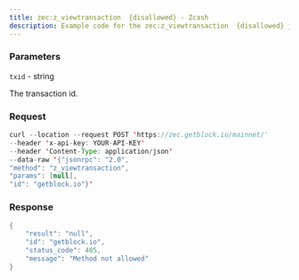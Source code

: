 ```yaml
---
title: zec:z_viewtransaction  {disallowed} - Zcash
description: Example code for the zec:z_viewtransaction  {disallowed} json-rpc method. Сomplete guide on how to use zec:z_viewtransaction  {disallowed} json-rpc in GetBlock.io Web3 documentation.
---
```


### Parameters


`txid` - string

The transaction id.

### Request

``` java
curl --location --request POST 'https://zec.getblock.io/mainnet/' 
--header 'x-api-key: YOUR-API-KEY' 
--header 'Content-Type: application/json' 
--data-raw '{"jsonrpc": "2.0",
"method": "z_viewtransaction",
"params": [null],
"id": "getblock.io"}'
```

###  Response

``` java
{
    "result": "null",
    "id": "getblock.io",
    "status_code": 405,
    "message": "Method not allowed"
}
```

